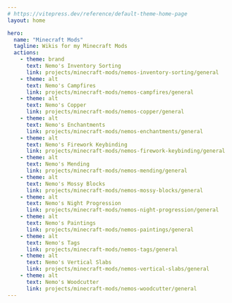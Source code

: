 ```yaml
---
# https://vitepress.dev/reference/default-theme-home-page
layout: home

hero:
  name: "Minecraft Mods"
  tagline: Wikis for my Minecraft Mods
  actions:
    - theme: brand
      text: Nemo's Inventory Sorting
      link: projects/minecraft-mods/nemos-inventory-sorting/general
    - theme: alt
      text: Nemo's Campfires
      link: projects/minecraft-mods/nemos-campfires/general
    - theme: alt
      text: Nemo's Copper
      link: projects/minecraft-mods/nemos-copper/general
    - theme: alt
      text: Nemo's Enchantments
      link: projects/minecraft-mods/nemos-enchantments/general
    - theme: alt
      text: Nemo's Firework Keybinding
      link: projects/minecraft-mods/nemos-firework-keybinding/general
    - theme: alt
      text: Nemo's Mending
      link: projects/minecraft-mods/nemos-mending/general
    - theme: alt
      text: Nemo's Mossy Blocks
      link: projects/minecraft-mods/nemos-mossy-blocks/general
    - theme: alt
      text: Nemo's Night Progression
      link: projects/minecraft-mods/nemos-night-progression/general
    - theme: alt
      text: Nemo's Paintings
      link: projects/minecraft-mods/nemos-paintings/general
    - theme: alt
      text: Nemo's Tags
      link: projects/minecraft-mods/nemos-tags/general
    - theme: alt
      text: Nemo's Vertical Slabs
      link: projects/minecraft-mods/nemos-vertical-slabs/general
    - theme: alt
      text: Nemo's Woodcutter
      link: projects/minecraft-mods/nemos-woodcutter/general
---
```

